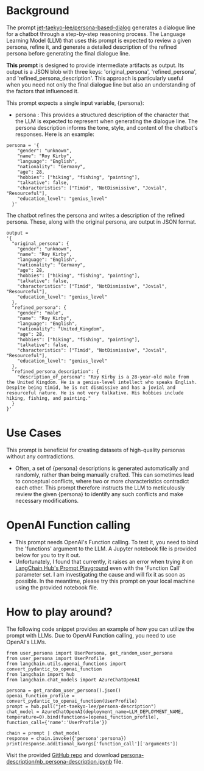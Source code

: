 # Background
The prompt [jet-taekyo-lee/persona-based-dialog](https://smith.langchain.com/hub/jet-taekyo-lee/persona-based-dialog?organizationId=99c107dc-9be4-5ebc-9aee-41fafaa9d426) generates a dialogue line for a chatbot through a step-by-step reasoning process. The Language Learning Model (LLM) that uses this prompt is expected to review a given persona, refine it, and generate a detailed description of the refined persona before generating the final dialogue line.

**This prompt** is designed to provide intermediate artifacts as output. Its output is a JSON blob with three keys: 'original_persona', 'refined_persona', and 'refined_persona_description'. This approach is particularly useful when you need not only the final dialogue line but also an understanding of the factors that influenced it.


This prompt expects a single input variable, {persona}:
 - persona : This provides a structured description of the character that the LLM is expected to represent when generating the dialogue line. The persona description informs the tone, style, and content of the chatbot's responses. Here is an example:
```
persona = '{
    "gender": "unknown",
    "name": "Roy Kirby",
    "language": "English",
    "nationality": "Germany",
    "age": 28,
    "hobbies": ["hiking", "fishing", "painting"],
    "talkative": false,
    "characteristics": ["Timid", "NotDismissive", "Jovial", "Resourceful"],
    "education_level": "genius_level"
  }'
```

The chatbot refines the persona and writes a description of the refined persona. These, along with the original persona, are output in JSON format.
```
output = 
'{
  "original_persona": {
    "gender": "unknown",
    "name": "Roy Kirby",
    "language": "English",
    "nationality": "Germany",
    "age": 28,
    "hobbies": ["hiking", "fishing", "painting"],
    "talkative": false,
    "characteristics": ["Timid", "NotDismissive", "Jovial", "Resourceful"],
    "education_level": "genius_level"
  },
  "refined_persona": {
    "gender": "male",
    "name": "Roy Kirby",
    "language": "English",
    "nationality": "United_Kingdom",
    "age": 28,
    "hobbies": ["hiking", "fishing", "painting"],
    "talkative": false,
    "characteristics": ["Timid", "NotDismissive", "Jovial", "Resourceful"],
    "education_level": "genius_level"
  },
  "refined_persona_description": {
    "description_of_persona": "Roy Kirby is a 28-year-old male from the United Kingdom. He is a genius-level intellect who speaks English. Despite being timid, he is not dismissive and has a jovial and resourceful nature. He is not very talkative. His hobbies include hiking, fishing, and painting."
  }
}'
```

# Use Cases
This prompt is beneficial for creating datasets of high-quality personas without any contradictions.
- Often, a set of {persona} descriptions is generated automatically and randomly, rather than being manually crafted. This can sometimes lead to conceptual conflicts, where two or more characteristics contradict each other. This prompt therefore instructs the LLM to meticulously review the given {persona} to identify any such conflicts and make necessary modifications.

# OpenAI Function calling
- This prompt needs OpenAI's Function calling. To test it, you need to bind the 'functions' argument to the LLM. A Jupyter notebook file is provided below for you to try it out.
- Unfortunately, I found that currently, it raises an error when trying it on [LangChain Hub's Prompt Playground](https://smith.langchain.com/hub/jet-taekyo-lee/persona-description/playground?organizationId=99c107dc-9be4-5ebc-9aee-41fafaa9d426) even with the 'Function Call' parameter set. I am investigating the cause and will fix it as soon as possible. In the meantime, please try this prompt on your local machine using the provided notebook file.


# How to play around?
The following code snippet provides an example of how you can utilize the prompt with LLMs.  Due to OpenAI Function calling, you need to use OpenAI's LLMs.
```
from user_persona import UserPersona, get_random_user_persona
from user_persona import UserProfile
from langchain.utils.openai_functions import convert_pydantic_to_openai_function
from langchain import hub
from langchain.chat_models import AzureChatOpenAI

persona = get_random_user_persona().json()
openai_function_profile = convert_pydantic_to_openai_function(UserProfile)
prompt = hub.pull("jet-taekyo-lee/persona-description")
chat_model = AzureChatOpenAI(deployment_name=LLM_DEPLOYMENT_NAME, temperature=0).bind(functions=[openai_function_profile], function_call={'name':'UserProfile'})

chain = prompt | chat_model
response = chain.invoke({'persona':persona})
print(response.additional_kwargs['function_call']['arguments'])
```

Visit the provided [GitHub repo](https://github.com/Taekyo-Lee/LLM-powered-apps/tree/main/Custom_Prompts/persona-description) and download [persona-description/nb_persona-description.ipynb](https://github.com/Taekyo-Lee/LLM-powered-apps/blob/main/Custom_Prompts/persona-description/nb_persona-description.ipynb) file.